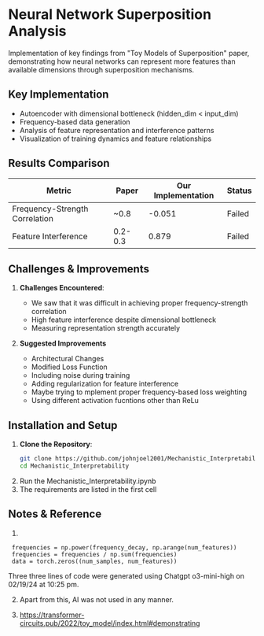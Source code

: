 # Neural Network Superposition Analysis

Implementation of key findings from "Toy Models of Superposition" paper, demonstrating how neural networks can represent more features than available dimensions through superposition mechanisms.

## Key Implementation
- Autoencoder with dimensional bottleneck (hidden_dim < input_dim)
- Frequency-based data generation
- Analysis of feature representation and interference patterns
- Visualization of training dynamics and feature relationships

## Results Comparison
| Metric | Paper | Our Implementation | Status |
|--------|-------|-------------------|---------|
| Frequency-Strength Correlation | ~0.8 | -0.051 | Failed |
| Feature Interference | 0.2-0.3 | 0.879 | Failed |

## Challenges & Improvements
1. **Challenges Encountered**:
   - We saw that it was difficult in achieving proper frequency-strength correlation
   - High feature interference despite dimensional bottleneck
   - Measuring representation strength accurately

2. **Suggested Improvements**
   - Architectural Changes
   - Modified Loss Function
   - Including noise during training
   - Adding regularization for feature interference
   - Maybe trying to mplement proper frequency-based loss weighting
   - Using different activation fucntions other than ReLu

## Installation and Setup

1. **Clone the Repository**:
   ```bash
   git clone https://github.com/johnjoel2001/Mechanistic_Interpretability.git
   cd Mechanistic_Interpretability
   ```
2. Run the Mechanistic_Interpretability.ipynb
3. The requirements are listed in the first cell

## Notes & Reference

1) 
```
 frequencies = np.power(frequency_decay, np.arange(num_features))
 frequencies = frequencies / np.sum(frequencies)
 data = torch.zeros((num_samples, num_features))
```

Three three lines of code were generated using Chatgpt o3-mini-high on 02/19/24 at 10:25 pm.

2) Apart from this, AI was not used in any manner.

3) https://transformer-circuits.pub/2022/toy_model/index.html#demonstrating
